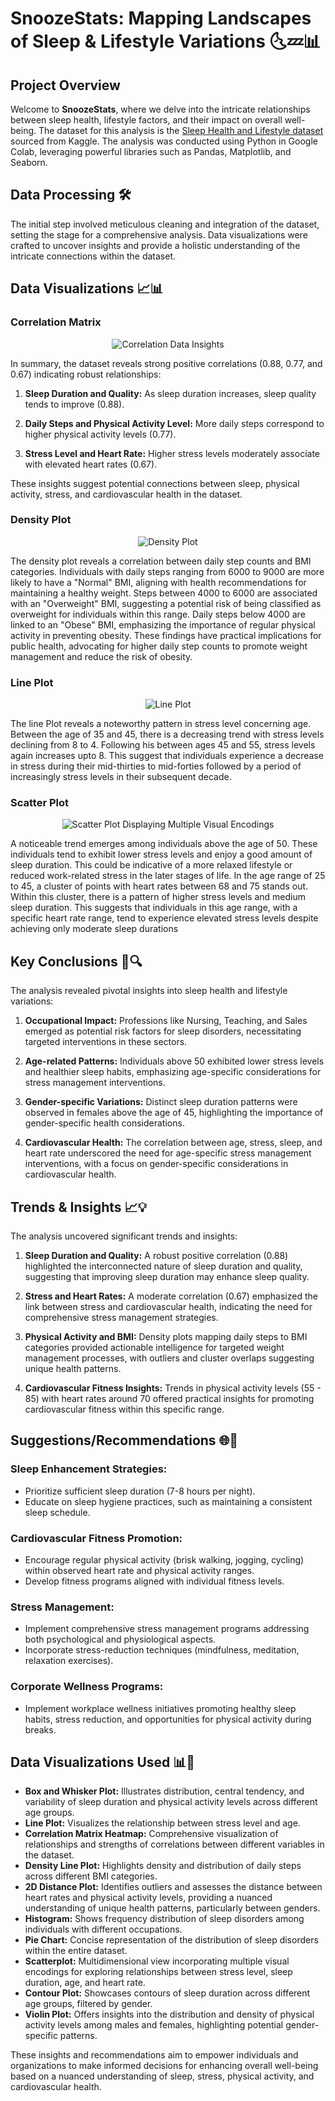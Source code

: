 # SnoozeStats: Mapping Landscapes of Sleep & Lifestyle Variations 🌜💤📊

## Project Overview

Welcome to **SnoozeStats**, where we delve into the intricate relationships between sleep health, lifestyle factors, and their impact on overall well-being. The dataset for this analysis is the [Sleep Health and Lifestyle dataset](https://www.kaggle.com/datasets/uom190346a/sleep-health-and-lifestyle-dataset) sourced from Kaggle. The analysis was conducted using Python in Google Colab, leveraging powerful libraries such as Pandas, Matplotlib, and Seaborn.

## Data Processing 🛠️

The initial step involved meticulous cleaning and integration of the dataset, setting the stage for a comprehensive analysis. Data visualizations were crafted to uncover insights and provide a holistic understanding of the intricate connections within the dataset.

## Data Visualizations 📈📊

### Correlation Matrix
<div align="center">
  <img src="Correlation_DataInsights.png" alt="Correlation Data Insights">
</div>

In summary, the dataset reveals strong positive correlations (0.88, 0.77, and 0.67) indicating robust relationships:

1. **Sleep Duration and Quality:** As sleep duration increases, sleep quality tends to improve (0.88).

2. **Daily Steps and Physical Activity Level:** More daily steps correspond to higher physical activity levels (0.77).

3. **Stress Level and Heart Rate:** Higher stress levels moderately associate with elevated heart rates (0.67).

These insights suggest potential connections between sleep, physical activity, stress, and cardiovascular health in the dataset.

### Density Plot
<div align="center">
  <img src="Density_Plot.png" alt="Density Plot">
</div>

The density plot reveals a correlation between daily step counts and BMI categories. Individuals with daily steps ranging from 6000 to 9000 are more likely to have a "Normal" BMI, aligning with health recommendations for maintaining a healthy weight. Steps between 4000 to 6000 are associated with an "Overweight" BMI, suggesting a potential risk of being classified as overweight for individuals within this range. Daily steps below 4000 are linked to an "Obese" BMI, emphasizing the importance of regular physical activity in preventing obesity. These findings have practical implications for public health, advocating for higher daily step counts to promote weight management and reduce the risk of obesity.

### Line Plot
<div align="center">
 <img src="LinePlot.png" alt="Line Plot">
</div>

The line Plot reveals a noteworthy pattern in stress level concerning age. Between the age of 35 and 45, there is a decreasing trend with stress levels declining from 8 to 4. Following his between ages 45 and 55, stress levels again increases upto 8. This suggest that individuals experience a decrease in stress during their mid-thirties to mid-forties followed by a period of increasingly stress levels in their subsequent decade.

### Scatter Plot
 <div align="center">
 <img src="ScatterPlot_MultipleEncodings.png" alt="Scatter Plot Displaying Multiple Visual Encodings">
</div>

A noticeable trend emerges among individuals above the age of 50. These individuals tend to exhibit lower stress levels and enjoy a good amount of sleep duration. This could be indicative
of a more relaxed lifestyle or reduced work-related stress in the later stages of life.
In the age range of 25 to 45, a cluster of points with heart rates between 68 and 75 stands out. Within this cluster, there is a pattern of higher stress levels and medium sleep duration. This suggests that individuals in this age range, with a specific heart rate range, tend to experience elevated stress levels despite achieving only moderate sleep durations

## Key Conclusions 🧠🔍

The analysis revealed pivotal insights into sleep health and lifestyle variations:

1. **Occupational Impact:** Professions like Nursing, Teaching, and Sales emerged as potential risk factors for sleep disorders, necessitating targeted interventions in these sectors.

2. **Age-related Patterns:** Individuals above 50 exhibited lower stress levels and healthier sleep habits, emphasizing age-specific considerations for stress management interventions.

3. **Gender-specific Variations:** Distinct sleep duration patterns were observed in females above the age of 45, highlighting the importance of gender-specific health considerations.

4. **Cardiovascular Health:** The correlation between age, stress, sleep, and heart rate underscored the need for age-specific stress management interventions, with a focus on gender-specific considerations in cardiovascular health.

## Trends & Insights 📈💡

The analysis uncovered significant trends and insights:

1. **Sleep Duration and Quality:** A robust positive correlation (0.88) highlighted the interconnected nature of sleep duration and quality, suggesting that improving sleep duration may enhance sleep quality.

2. **Stress and Heart Rates:** A moderate correlation (0.67) emphasized the link between stress and cardiovascular health, indicating the need for comprehensive stress management strategies.

3. **Physical Activity and BMI:** Density plots mapping daily steps to BMI categories provided actionable intelligence for targeted weight management processes, with outliers and cluster overlaps suggesting unique health patterns.

4. **Cardiovascular Fitness Insights:** Trends in physical activity levels (55 - 85) with heart rates around 70 offered practical insights for promoting cardiovascular fitness within this specific range.

## Suggestions/Recommendations 🌐🚀

### Sleep Enhancement Strategies:
- Prioritize sufficient sleep duration (7-8 hours per night).
- Educate on sleep hygiene practices, such as maintaining a consistent sleep schedule.

### Cardiovascular Fitness Promotion:
- Encourage regular physical activity (brisk walking, jogging, cycling) within observed heart rate and physical activity ranges.
- Develop fitness programs aligned with individual fitness levels.

### Stress Management:
- Implement comprehensive stress management programs addressing both psychological and physiological aspects.
- Incorporate stress-reduction techniques (mindfulness, meditation, relaxation exercises).

### Corporate Wellness Programs:
- Implement workplace wellness initiatives promoting healthy sleep habits, stress reduction, and opportunities for physical activity during breaks.

## Data Visualizations Used 📊📸

- **Box and Whisker Plot:** Illustrates distribution, central tendency, and variability of sleep duration and physical activity levels across different age groups.
- **Line Plot:** Visualizes the relationship between stress level and age.
- **Correlation Matrix Heatmap:** Comprehensive visualization of relationships and strengths of correlations between different variables in the dataset.
- **Density Line Plot:** Highlights density and distribution of daily steps across different BMI categories.
- **2D Distance Plot:** Identifies outliers and assesses the distance between heart rates and physical activity levels, providing a nuanced understanding of unique health patterns, particularly between genders.
- **Histogram:** Shows frequency distribution of sleep disorders among individuals with different occupations.
- **Pie Chart:** Concise representation of the distribution of sleep disorders within the entire dataset.
- **Scatterplot:** Multidimensional view incorporating multiple visual encodings for exploring relationships between stress level, sleep duration, age, and heart rate.
- **Contour Plot:** Showcases contours of sleep duration across different age groups, filtered by gender.
- **Violin Plot:** Offers insights into the distribution and density of physical activity levels among males and females, highlighting potential gender-specific patterns.

These insights and recommendations aim to empower individuals and organizations to make informed decisions for enhancing overall well-being based on a nuanced understanding of sleep, stress, physical activity, and cardiovascular health.
